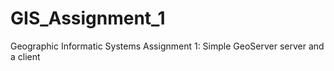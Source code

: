 # GIS_Assignment_1
Geographic Informatic Systems Assignment 1: Simple GeoServer server and a client
